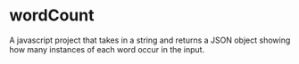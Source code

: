 # wordCount
A javascript project that takes in a string and returns  a JSON object showing how many instances of each word occur in the input.
